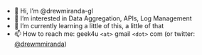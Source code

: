 - 👋 Hi, I’m @drewmiranda-gl
- 👀 I’m interested in Data Aggregation, APIs, Log Management
- 🌱 I’m currently learning a little of this, a little of that
- 📫 How to reach me: geek4u `<at>` gmail `<dot>` com (or twitter: [@drewmmiranda](https://twitter.com/drewmmiranda))

<!---
drewmiranda-gl/drewmiranda-gl is a ✨ special ✨ repository because its `README.md` (this file) appears on your GitHub profile.
You can click the Preview link to take a look at your changes.
--->
